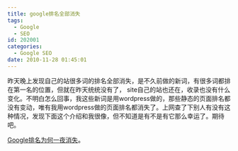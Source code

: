 ```yaml
---
title: google排名全部消失
tags:
  - Google
  - SEO
id: 202001
categories:
  - Google SEO
date: 2010-11-28 01:45:01
---
```


昨天晚上发现自己的站很多词的排名全部消失，是不久前做的新词，有很多词都排在第一名的位置，但就在昨天统统没有了， site自己的站也还在，收录也没有什么变化。不明白怎么回事，我这些新词是用wordpress做的，那些静态的页面排名都没有变动，唯有我用wordpress做的页面排名都消失了。上网查了下别人有没有这种情况，发现下面这个介绍和我很像，但不知道是有不是有它那么幸运了。期待吧。

<span style="color:#000000;">[Google排名为何一夜消失](http://www.rssoo.net/SEM-SEO/2008731154726564.html)。</span>